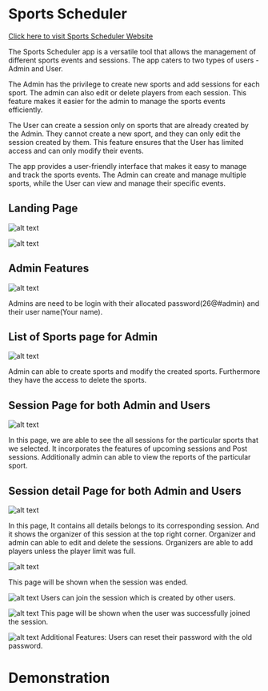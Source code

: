 
# Sports Scheduler

[Click here to visit Sports Scheduler Website](https://sports-scheduler-nodejs.onrender.com/)

The Sports Scheduler app is a versatile tool that allows the management of different sports events and sessions. The app caters to two types of users - Admin and User.

The Admin has the privilege to create new sports and add sessions for each sport. The admin can also edit or delete players from each session. This feature makes it easier for the admin to manage the sports events efficiently.

The User can create a session only on sports that are already created by the Admin. They cannot create a new sport, and they can only edit the session created by them. This feature ensures that the User has limited access and can only modify their events.

The app provides a user-friendly interface that makes it easy to manage and track the sports events. The Admin can create and manage multiple sports, while the User can view and manage their specific events.

## Landing Page

![alt text](https://raw.githubusercontent.com/SEENIVASANIT/Sports_scheduler_nodejs/main/Screenshots/Screenshot%20(105).png)

![alt text](https://raw.githubusercontent.com/SEENIVASANIT/Sports_scheduler_nodejs/main/Screenshots/Screenshot%20(106).png)

## Admin Features

![alt text](https://raw.githubusercontent.com/SEENIVASANIT/Sports_scheduler_nodejs/main/Screenshots/Screenshot%20(113).png)

Admins are need to be login with their allocated password(26@#admin) and their user name(Your name).

## List of Sports page for Admin

![alt text](https://raw.githubusercontent.com/SEENIVASANIT/Sports_scheduler_nodejs/main/Screenshots/Screenshot%20(107).png)


Admin can able to create sports and modify the created sports. Furthermore they have the access to delete the sports.

## Session Page for both Admin and Users

![alt text](https://raw.githubusercontent.com/SEENIVASANIT/Sports_scheduler_nodejs/main/Screenshots/Screenshot%20(108).png)

In this page, we are able to see the all sessions for the particular sports that we selected. It incorporates the features of upcoming sessions and Post sessions. Additionally admin can able to view the reports of the particular sport.

## Session detail Page for both Admin and Users

![alt text](https://raw.githubusercontent.com/SEENIVASANIT/Sports_scheduler_nodejs/main/Screenshots/Screenshot%20(110).png)

In this page, It contains all details belongs to its corresponding session. And it shows the organizer of this session at the top right corner. Organizer and admin can able to edit and delete the sessions. Organizers are able to add players unless the player limit was full.

![alt text](https://raw.githubusercontent.com/SEENIVASANIT/Sports_scheduler_nodejs/main/Screenshots/Screenshot%20(115).png)

This page will be shown when the session was ended.


![alt text](https://raw.githubusercontent.com/SEENIVASANIT/Sports_scheduler_nodejs/main/Screenshots/Screenshot%20(111).png)
Users can join the session which is created by other users.


![alt text](https://raw.githubusercontent.com/SEENIVASANIT/Sports_scheduler_nodejs/main/Screenshots/Screenshot%20(112).png)
This page will be shown when the user was successfully joined the session.


![alt text](https://raw.githubusercontent.com/SEENIVASANIT/Sports_scheduler_nodejs/main/Screenshots/Screenshot%20(120).png)
Additional Features: Users can reset their password with the old password.

# Demonstration

